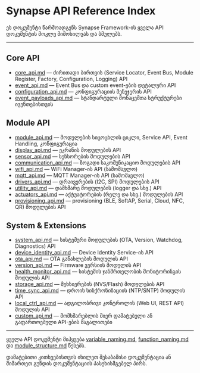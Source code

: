 # Synapse API Reference Index

ეს დოკუმენტი წარმოადგენს Synapse Framework-ის ყველა API დოკუმენტის მოკლე მიმოხილვას და ბმულებს.

---

## Core API

- [core_api.md](core_api.md) — ძირითადი ბირთვის (Service Locator, Event Bus, Module Register, Factory, Configuration, Logging) API
- [event_api.md](event_api.md) — Event Bus და custom event-ების დეტალური API
- [configuration_api.md](configuration_api.md) — კონფიგურაციის მენეჯერის API
- [event_payloads_api.md](event_payloads_api.md) — სტანდარტული მონაცემთა სტრუქტურები ივენთებისთვის

## Module API

- [module_api.md](module_api.md) — მოდულების სიცოცხლის ციკლი, Service API, Event Handling, კონფიგურაცია
- [display_api.md](display_api.md) — ეკრანის მოდულების API
- [sensor_api.md](sensor_api.md) — სენსორების მოდულების API
- [communication_api.md](communication_api.md) — ზოგადი საკომუნიკაციო მოდულების API
- [wifi_api.md](wifi_api.md) — WiFi Manager-ის API (სამომავლო)
- [mqtt_api.md](mqtt_api.md) — MQTT Manager-ის API (სამომავლო)
- [drivers_api.md](drivers_api.md) — დრაივერების (I2C, SPI) მოდულების API
- [utility_api.md](utility_api.md) — დამხმარე მოდულების (logger და სხვ.) API
- [actuators_api.md](actuators_api.md) — აქტუატორების (რელე და სხვ.) მოდულების API
- [provisioning_api.md](provisioning_api.md) — provisioning (BLE, SoftAP, Serial, Cloud, NFC, QR) მოდულების API

## System & Extensions

- [system_api.md](system_api.md) — სისტემური მოდულების (OTA, Version, Watchdog, Diagnostics) API
- [device_identity_api.md](device_identity_api.md) — Device Identity Service-ის API
- [ota_api.md](ota_api.md) — OTA განახლების მოდულის API
- [version_api.md](version_api.md) — Firmware ვერსიის მოდულის API
- [health_monitor_api.md](health_monitor_api.md) — სისტემის ჯანმრთელობის მონიტორინგის მოდულის API
- [storage_api.md](storage_api.md) — მეხსიერების (NVS/Flash) მოდულების API
- [time_sync_api.md](time_sync_api.md) — დროის სინქრონიზაციის (NTP/SNTP) მოდულის API
- [local_ctrl_api.md](local_ctrl_api.md) — ადგილობრივი კონტროლის (Web UI, REST API) მოდულის API
- [custom_api.md](custom_api.md) — მომხმარებლის მიერ დამატებული ან გაფართოებული API-ების მაგალითები

---

ყველა API დოკუმენტი მიჰყვება [variable_naming.md](../convention/variable_naming.md), [function_naming.md](../convention/function_naming.md) და [module_structure.md](../convention/module_structure.md) წესებს.

დამატებითი კითხვებისთვის იხილეთ შესაბამისი დოკუმენტაცია ან მიმართეთ გუნდის დოკუმენტაციის პასუხისმგებელ პირს.
